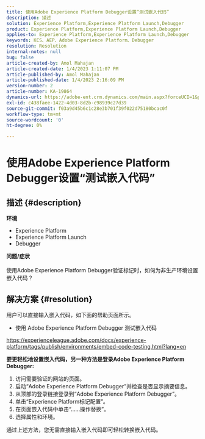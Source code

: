 ```yaml
---
title: 使用Adobe Experience Platform Debugger设置“测试嵌入代码”
description: 描述
solution: Experience Platform,Experience Platform Launch,Debugger
product: Experience Platform,Experience Platform Launch,Debugger
applies-to: Experience Platform,Experience Platform Launch,Debugger
keywords: KCS、AEP、Adobe Experience Platform、Debugger
resolution: Resolution
internal-notes: null
bug: false
article-created-by: Amol Mahajan
article-created-date: 1/4/2023 1:11:07 PM
article-published-by: Amol Mahajan
article-published-date: 1/4/2023 2:16:09 PM
version-number: 2
article-number: KA-19864
dynamics-url: https://adobe-ent.crm.dynamics.com/main.aspx?forceUCI=1&pagetype=entityrecord&etn=knowledgearticle&id=9d41f23a-318c-ed11-81ad-6045bd0061cb
exl-id: c438faee-1422-4d03-8d2b-c98939c27d39
source-git-commit: f03a9d45b6c1c28e3b701f39f022d75180bcac0f
workflow-type: tm+mt
source-wordcount: '0'
ht-degree: 0%

---
```


# 使用Adobe Experience Platform Debugger设置“测试嵌入代码”

## 描述 {#description}

<b>环境</b>
- Experience Platform
- Experience Platform Launch
- Debugger



<b>问题/症状</b><br><br>使用Adobe Experience Platform Debugger验证标记时，如何为非生产环境设置嵌入代码？<br>

## 解决方案 {#resolution}

用户可以直接输入嵌入代码，如下面的帮助页面所示。
- 使用 Adobe Experience Platform Debugger 测试嵌入代码


https://experienceleague.adobe.com/docs/experience-platform/tags/publish/environments/embed-code-testing.html?lang=en

<b>要更轻松地设置嵌入代码，另一种方法是登录Adobe Experience Platform Debugger:</b>

1. 访问需要验证的网站的页面。
2. 启动“Adobe Experience Platform Debugger”并检查是否显示摘要信息。
3. 从顶部的登录链接登录到“Adobe Experience Platform Debugger”。
4. 单击“Experience Platform标记配置”。
5. 在页面嵌入代码中单击“……操作替换”。
6. 选择属性和环境。


通过上述方法，您无需直接输入嵌入代码即可轻松转换嵌入代码。
